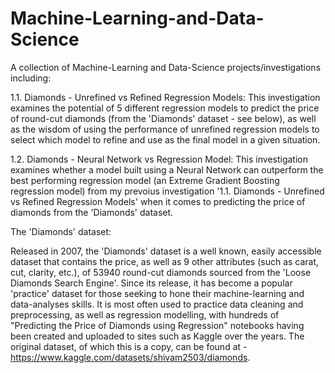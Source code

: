 # Machine-Learning-and-Data-Science
A collection of Machine-Learning and Data-Science projects/investigations including:

1.1. Diamonds - Unrefined vs Refined Regression Models: This investigation examines the potential of 5 different regression models to predict the price of round-cut diamonds (from the 'Diamonds' dataset - see below), as well as the wisdom of using the performance of unrefined regression models to select which model to refine and use as the final model in a given situation.

1.2. Diamonds - Neural Network vs Regression Model: This investigation examines whether a model built using a Neural Network can outperform the best performing regression model (an Extreme Gradient Boosting regression model) from my prevoius investigation '1.1. Diamonds - Unrefined vs Refined Regression Models' when it comes to predicting the price of diamonds from the 'Diamonds' dataset.

The 'Diamonds' dataset:

Released in 2007, the 'Diamonds' dataset is a well known, easily accessible dataset that contains the price, as well as 9 other attributes (such as carat, cut, clarity, etc.), of 53940 round-cut diamonds sourced from the 'Loose Diamonds Search Engine'. Since its release, it has become a popular 'practice' dataset for those seeking to hone their machine-learning and data-analyses skills. It is most often used to practice data cleaning and preprocessing, as well as regression modelling, with hundreds of "Predicting the Price of Diamonds using Regression" notebooks having been created and uploaded to sites such as Kaggle over the years. The original dataset, of which this is a copy, can be found at - https://www.kaggle.com/datasets/shivam2503/diamonds.
